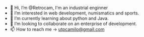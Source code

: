 - 👋 Hi, I’m @Retrocam, I'm an industrial enginner 
- 👀 I’m interested in web development, numismatics and sports.
- 🌱 I’m currently learning about python and Java.
- 💞️ I’m looking to collaborate on an enterprise of development. 
- 📫 How to reach me -> utpcamilo@gmail.com

<!---
Retrocam/Retrocam is a ✨ special ✨ repository because its `README.md` (this file) appears on your GitHub profile.
You can click the Preview link to take a look at your changes.
--->
